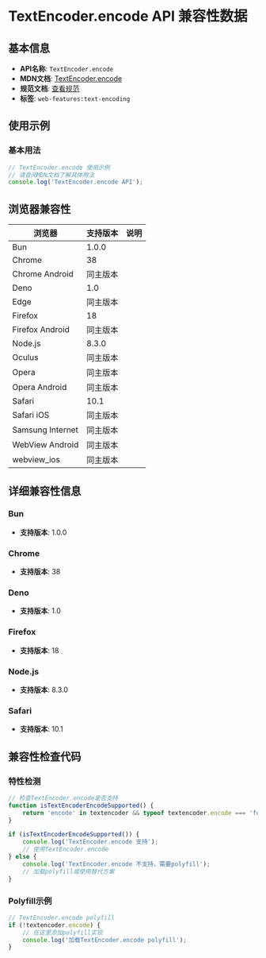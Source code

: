 # TextEncoder.encode API 兼容性数据

## 基本信息

- **API名称**: `TextEncoder.encode`
- **MDN文档**: [TextEncoder.encode](https://developer.mozilla.org/docs/Web/API/TextEncoder/encode)
- **规范文档**: [查看规范](https://encoding.spec.whatwg.org/#ref-for-dom-textencoder-encode①)
- **标签**: `web-features:text-encoding`

## 使用示例

### 基本用法

```javascript
// TextEncoder.encode 使用示例
// 请查阅MDN文档了解具体用法
console.log('TextEncoder.encode API');
```

## 浏览器兼容性

| 浏览器 | 支持版本 | 说明 |
|--------|----------|------|
| Bun | 1.0.0 |  |
| Chrome | 38 |  |
| Chrome Android | 同主版本 |  |
| Deno | 1.0 |  |
| Edge | 同主版本 |  |
| Firefox | 18 |  |
| Firefox Android | 同主版本 |  |
| Node.js | 8.3.0 |  |
| Oculus | 同主版本 |  |
| Opera | 同主版本 |  |
| Opera Android | 同主版本 |  |
| Safari | 10.1 |  |
| Safari iOS | 同主版本 |  |
| Samsung Internet | 同主版本 |  |
| WebView Android | 同主版本 |  |
| webview_ios | 同主版本 |  |

## 详细兼容性信息

### Bun

- **支持版本**: 1.0.0

### Chrome

- **支持版本**: 38

### Deno

- **支持版本**: 1.0

### Firefox

- **支持版本**: 18

### Node.js

- **支持版本**: 8.3.0

### Safari

- **支持版本**: 10.1

## 兼容性检查代码

### 特性检测

```javascript
// 检查TextEncoder.encode是否支持
function isTextEncoderEncodeSupported() {
    return 'encode' in textencoder && typeof textencoder.encode === 'function';
}

if (isTextEncoderEncodeSupported()) {
    console.log('TextEncoder.encode 支持');
    // 使用TextEncoder.encode
} else {
    console.log('TextEncoder.encode 不支持，需要polyfill');
    // 加载polyfill或使用替代方案
}
```

### Polyfill示例

```javascript
// TextEncoder.encode polyfill
if (!textencoder.encode) {
    // 在这里添加polyfill实现
    console.log('加载TextEncoder.encode polyfill');
}
```

